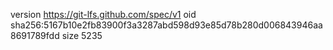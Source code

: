 version https://git-lfs.github.com/spec/v1
oid sha256:5167b10e2fb83900f3a3287abd598d93e85d78b280d006843946aa8691789fdd
size 5235
